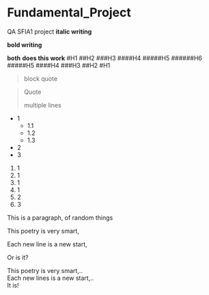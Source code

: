 # Fundamental_Project
QA SFIA1 project
__italic writing__

**bold writing**

**__both__**
__**does this work**__
#H1
##H2
###H3
####H4
#####H5
######H6
#####H5
####H4
###H3
##H2
#H1

> block quote 


> Quote 
>
> multiple lines

* 1
  * 1.1
  * 1.2
  * 1.3
* 2
* 3

1. 1
  1. 1
  2. 1
  3. 1
2. 2
3. 3

This is a paragraph, of random things

This poetry is very smart,

Each new line is a new start,

Or is it?

This poetry is very smart,..  
Each new lines is a new start,..  
It is!


